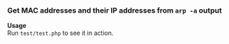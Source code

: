 ### Get MAC addresses and their IP addresses from `arp -a` output

**Usage**<br />
Run `test/test.php` to see it in action.
